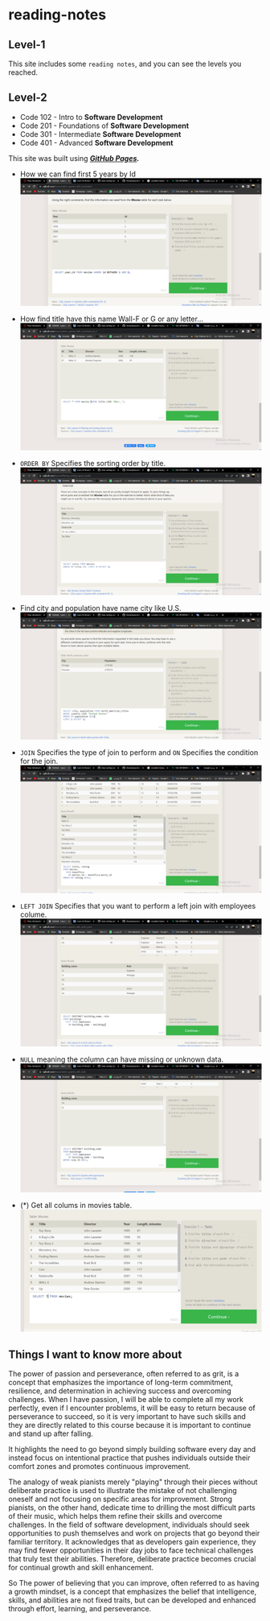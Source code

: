 # reading-notes

## Level-1

This site includes some `reading notes`, and you can see the levels you reached.

## Level-2

* Code 102 - Intro to **Software Development**
* Code 201 - Foundations of **Software Development**
* Code 301 - Intermediate **Software Development**
* Code 401 - Advanced **Software Development**

This site was built using ___[GitHub Pages](https://github.com/YamanAyoun).___

* How we can find first 5 years by Id
![Sql Image](/Screenshot%20(76).png)

* How find title have this name Wall-F or G or any letter...
![Sql Image](/Screenshot%20(77).png)

* `ORDER BY` Specifies the sorting order by title.
![Sql Image](/Screenshot%20(78).png)

* Find city and population have name city like U.S.
![Sql Image](/Screenshot%20(79).png)

* `JOIN` Specifies the type of join to perform and `ON` Specifies the condition for the join.
![Sql Image](/Screenshot%20(80).png)

* `LEFT JOIN` Specifies that you want to perform a left join with employees colume.
![Sql Image](/Screenshot%20(81).png)

* `NULL` meaning the column can have missing or unknown data.
![Sql Image](/Screenshot%20(82).png)

* (*) Get all colums in movies table.
![Sql Image](/Screenshot%20(83).png)


## Things I want to know more about

The power of passion and perseverance, often referred to as grit, is a concept that emphasizes the importance of long-term commitment, resilience, and determination in achieving success and overcoming challenges. When I have passion, I will be able to complete all my work perfectly, even if I encounter problems, it will be easy to return because of perseverance to succeed, so it is very important to have such skills and they are directly related to this course because it is important to continue and stand up after falling.


It highlights the need to go beyond simply building software every day and instead focus on intentional practice that pushes individuals outside their comfort zones and promotes continuous improvement.

The analogy of weak pianists merely "playing" through their pieces without deliberate practice is used to illustrate the mistake of not challenging oneself and not focusing on specific areas for improvement. Strong pianists, on the other hand, dedicate time to drilling the most difficult parts of their music, which helps them refine their skills and overcome challenges. In the field of software development, individuals should seek opportunities to push themselves and work on projects that go beyond their familiar territory. It acknowledges that as developers gain experience, they may find fewer opportunities in their day jobs to face technical challenges that truly test their abilities. Therefore, deliberate practice becomes crucial for continual growth and skill enhancement.


So The power of believing that you can improve, often referred to as having a growth mindset, is a concept that emphasizes the belief that intelligence, skills, and abilities are not fixed traits, but can be developed and enhanced through effort, learning, and perseverance. 